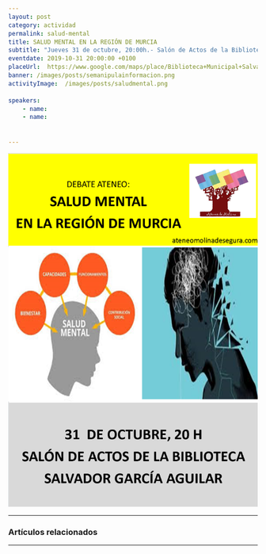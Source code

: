 ```yaml
---
layout: post
category: actividad
permalink: salud-mental
title: SALUD MENTAL EN LA REGIÓN DE MURCIA    
subtitle: "Jueves 31 de octubre, 20:00h.- Salón de Actos de la Biblioteca SALVADOR GARCÍA AGUILAR"
eventdate: 2019-10-31 20:00:00 +0100
placeUrl:  https://www.google.com/maps/place/Biblioteca+Municipal+Salvador+Garc%C3%ADa+Aguilar/@38.0580143,-1.2046854,15z/data=!4m2!3m1!1s0x0:0x7bb1faa78306d56b?sa=X&ved=2ahUKEwj3ubfk0LbiAhX7URUIHUmkDIUQ_BIwCnoECA4QCA
banner: /images/posts/semanipulainformacion.png
activityImage:  /images/posts/saludmental.png  
     
speakers:  
    - name:
    - name: 
    

---
```


![cartel](/images/posts/saludmental.png)  


***

### Artículos relacionados


***
